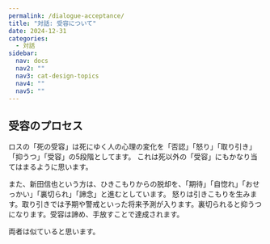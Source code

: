 ```yaml
---
permalink: /dialogue-acceptance/
title: "対話: 受容について"
date: 2024-12-31
categories:
  - 対話
sidebar:
  nav: docs
  nav2: ""
  nav3: cat-design-topics
  nav4: ""
  nav5: ""
---
```


## 受容のプロセス

ロスの「死の受容」は死にゆく人の心理の変化を「否認」「怒り」「取り引き」「抑うつ」「受容」の5段階としてます。
これは死以外の「受容」にもかなり当てはまるように思います。

また、新田信也という方は、ひきこもりからの脱却を、「期待」「自惚れ」「おせっかい」「裏切られ」「諦念」と進むとしています。
怒りは引きこもりを生みます。取り引きでは予期や警戒といった将来予測が入ります。裏切られると抑うつになります。受容は諦め、手放すことで達成されます。

両者は似ていると思います。
